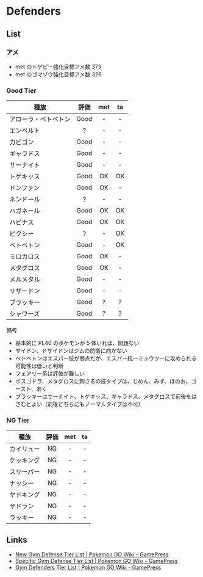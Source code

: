 # Defenders

## List

### アメ

- met のトゲピー強化目標アメ数 373
- met のゴマゾウ強化目標アメ数 326

### Good Tier

| 種族                 | 評価 | met | ta  |
| -------------------- | :--: | :-: | :-: |
| アローラ・ベトベトン | Good |  -  |  -  |
| エンペルト           |  ？  |  -  |  -  |
| カビゴン             | Good |  -  |  -  |
| ギャラドス           | Good |  -  |  -  |
| サーナイト           | Good |  -  |  -  |
| トゲキッス           | Good | OK  | OK  |
| ドンファン           | Good | OK  |  -  |
| ネンドール           |  ？  |  -  |  -  |
| ハガネール           | Good | OK  | OK  |
| ハピナス             | Good | OK  | OK  |
| ピクシー             |  ？  |  -  | OK  |
| ベトベトン           | Good |  -  | OK  |
| ミロカロス           | Good | OK  |  -  |
| メタグロス           | Good | OK  |  -  |
| メルメタル           | Good |  -  |  -  |
| リザードン           | Good |  -  |  -  |
| ブラッキー           | Good |  ?  |  ?  |
| シャワーズ           | Good |  ?  |  ?  |

備考

- 基本的に PL40 のポケモンが 5 体いれば、問題ない
- サイドン、ドサイドンはジムの防衛に向かない
- ベトベトンはエスパー技が弱点だが、エスパー統一ミュウツーに攻められる可能性は低いと判断
- フェアリー系は評価が難しい
- ボスゴドラ、メタグロスに刺さるの技タイプは、じめん、みず、ほのお、ゴースト、あく
- ブラッキーはサーナイト、トゲキッス、ギャラドス、メタグロスで前後をはさむとよい（前後どちらにもノーマルタイプは不可）

### NG Tier

| 種族       | 評価 | met | ta  |
| ---------- | :--: | :-: | :-: |
| カイリュー |  NG  |  -  |  -  |
| ケッキング |  NG  |  -  |  -  |
| スリーパー |  NG  |  -  |  -  |
| ナッシー   |  NG  |  -  |  -  |
| ヤドキング |  NG  |  -  |  -  |
| ヤドラン   |  NG  |  -  |  -  |
| ラッキー   |  NG  |  -  |  -  |

## Links

- [New Gym Defense Tier List | Pokemon GO Wiki - GamePress](https://pokemongo.gamepress.gg/new-gym-defense-tier-list)
- [Specific Gym Defense Tier List | Pokemon GO Wiki - GamePress](https://pokemongo.gamepress.gg/specific-gym-defense-tier-list)
- [Gym Defenders Tier List | Pokemon GO Wiki - GamePress](https://pokemongo.gamepress.gg/gym-defenders-tier-list)
